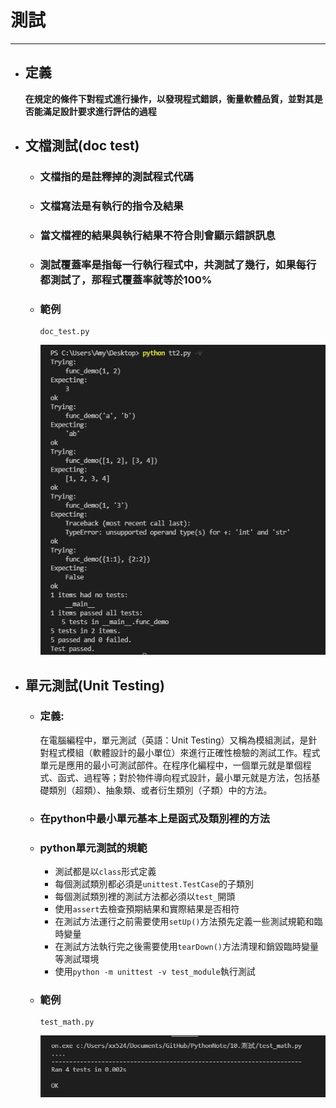 # 測試
---
+ ## 定義
  **在規定的條件下對程式進行操作，以發現程式錯誤，衡量軟體品質，並對其是否能滿足設計要求進行評估的過程**

+ ## 文檔測試(doc test)
  + ### 文檔指的是註釋掉的測試程式代碼
  + ### 文檔寫法是有執行的指令及結果
  + ### 當文檔裡的結果與執行結果不符合則會顯示錯誤訊息
  + ### 測試覆蓋率是指每一行執行程式中，共測試了幾行，如果每行都測試了，那程式覆蓋率就等於100%
  + ### 範例
    ```
    doc_test.py
    ```
    ![文檔測試](../Image/doctest.png)

+ ## 單元測試(Unit Testing)
  + ### 定義:
    在電腦編程中，單元測試（英語：Unit Testing）又稱為模組測試，是針對程式模組（軟體設計的最小單位）來進行正確性檢驗的測試工作。程式單元是應用的最小可測試部件。在程序化編程中，一個單元就是單個程式、函式、過程等；對於物件導向程式設計，最小單元就是方法，包括基礎類別（超類）、抽象類、或者衍生類別（子類）中的方法。
  + ### 在python中最小單元基本上是函式及類別裡的方法
  + ### python單元測試的規範
    + 測試都是以`class`形式定義
    + 每個測試類別都必須是`unittest.TestCase`的子類別
    + 每個測試類別裡的測試方法都必須以`test_`開頭
    + 使用`assert`去檢查預期結果和實際結果是否相符
    + 在測試方法運行之前需要使用`setUp()`方法預先定義一些測試規範和臨時變量
    + 在測試方法執行完之後需要使用`tearDown()`方法清理和銷毀臨時變量等測試環境
    + 使用`python -m unittest -v test_module`執行測試
  + ### 範例
    ```
    test_math.py
    ```
    ![單元測試](../Image/unit_test.PNG)
    
